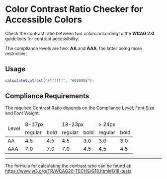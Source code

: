 # Color Contrast Ratio Checker for Accessible Colors

Check the contrast ratio between two colors according to the **WCAG 2.0** guidelines for contrast accessibility.

The compliance levels are two: **AA** and **AAA**, the latter being more restrictive.

## Usage

```javascript
calculateContrast("#ffffff", "#000000");
```

## Compliance Requirements

The required Contrast Ratio depends on the Compliance Level, Font Size and Font Weight.

<table>
  <thead>
    <tr>
      <td rowspan="2">Level</td>
      <td colspan="2">8-17px</td>
      <td colspan="2">18-23px</td>
      <td colspan="2">&gt; 24px</td>
    </tr>
    <tr>
      <td>regular</td>
      <td>bold</td>
      <td>regular</td>
      <td>bold</td>
      <td>regular</td>
      <td>bold</td>
    </tr>
  </thead>
  <tbody>
    <tr>
      <td>AA</td>
      <td>4.5</td>
      <td>4.5</td>
      <td>4.5</td>
      <td>3.0</td>
      <td>3.0</td>
      <td>3.0</td>
    </tr>
    <tr>
      <td>AAA</td>
      <td>7.0</td>
      <td>7.0</td>
      <td>7.0</td>
      <td>4.5</td>
      <td>4.5</td>
      <td>4.5</td>
    </tr>
  </tbody>
</table>

---

The formula for calculating the contrast ratio can be found at:
https://www.w3.org/TR/WCAG20-TECHS/G18.html#G18-tests
